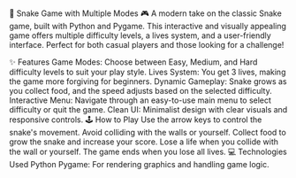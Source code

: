 🐍 Snake Game with Multiple Modes 🎮
A modern take on the classic Snake game, built with Python and Pygame. This interactive and visually appealing game offers multiple difficulty levels, a lives system, and a user-friendly interface. Perfect for both casual players and those looking for a challenge!

✨ Features
Game Modes: Choose between Easy, Medium, and Hard difficulty levels to suit your play style.
Lives System: You get 3 lives, making the game more forgiving for beginners.
Dynamic Gameplay: Snake grows as you collect food, and the speed adjusts based on the selected difficulty.
Interactive Menu: Navigate through an easy-to-use main menu to select difficulty or quit the game.
Clean UI: Minimalist design with clear visuals and responsive controls.
🕹️ How to Play
Use the arrow keys to control the snake's movement.
Avoid colliding with the walls or yourself.
Collect food to grow the snake and increase your score.
Lose a life when you collide with the wall or yourself. The game ends when you lose all lives.
💻 Technologies Used
Python
Pygame: For rendering graphics and handling game logic.
